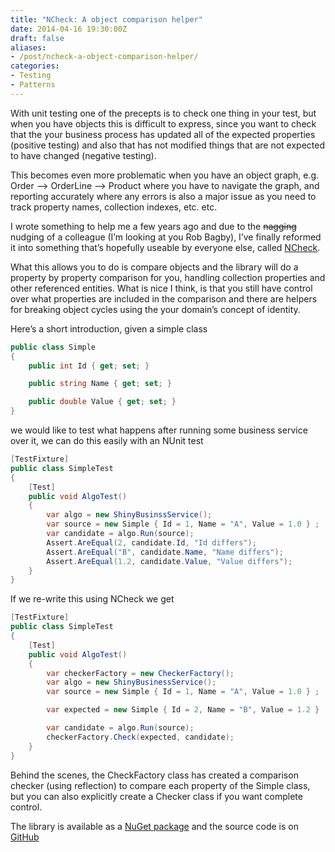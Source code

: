 ```yaml
---
title: "NCheck: A object comparison helper"
date: 2014-04-16 19:30:00Z
draft: false
aliases:
- /post/ncheck-a-object-comparison-helper/
categories:
- Testing
- Patterns
---
```

With unit testing one of the precepts is to check one thing in your test, but when you have objects this is difficult to express, since you want to check that the your business process has updated all of the expected properties (positive testing) and also that has not modified things that are not expected to have changed (negative testing).

This becomes even more problematic when you have an object graph, e.g. Order –> OrderLine –> Product where you have to navigate the graph, and reporting accurately where any errors is also a major issue as you need to track property names, collection indexes, etc. etc. 

I wrote something to help me a few years ago and due to the ~~nagging~~ nudging of a colleague (I’m looking at you Rob Bagby), I’ve finally reformed it into something that’s hopefully useable by everyone else, called [NCheck](https://github.com/phatcher/NCheck).

What this allows you to do is compare objects and the library will do a property by property comparison for you, handling collection properties and other referenced entities. What is nice I think, is that you still have control over what properties are included in the comparison and there are helpers for breaking object cycles using the your domain’s concept of identity.

Here’s a short introduction, given a simple class
```csharp
public class Simple
{
    public int Id { get; set; }

    public string Name { get; set; }

    public double Value { get; set; }
}
```
we would like to test what happens after running some business service over it, we can do this easily with an NUnit test

```csharp
[TestFixture]
public class SimpleTest
{
    [Test]
    public void AlgoTest()
    {
        var algo = new ShinyBusinssService();
        var source = new Simple { Id = 1, Name = "A", Value = 1.0 } ;
        var candidate = algo.Run(source);
        Assert.AreEqual(2, candidate.Id, "Id differs");
        Assert.AreEqual("B", candidate.Name, "Name differs");
        Assert.AreEqual(1.2, candidate.Value, "Value differs");
    }
}
```

If we re-write this using NCheck we get

```csharp
[TestFixture]
public class SimpleTest
{
    [Test]
    public void AlgoTest()
    {
        var checkerFactory = new CheckerFactory();
        var algo = new ShinyBusinessService();
        var source = new Simple { Id = 1, Name = "A", Value = 1.0 } ;

        var expected = new Simple { Id = 2, Name = "B", Value = 1.2 } ;

        var candidate = algo.Run(source);
        checkerFactory.Check(expected, candidate);
    }
}
```
Behind the scenes, the CheckFactory class has created a comparison checker (using reflection) to compare each property of the Simple class, but you can also explicitly create a Checker<T> class if you want complete control.

The library is available as a [NuGet package](https://www.nuget.org/packages/NCheck/) and the source code is on [GitHub](https://github.com/phatcher/NCheck)
